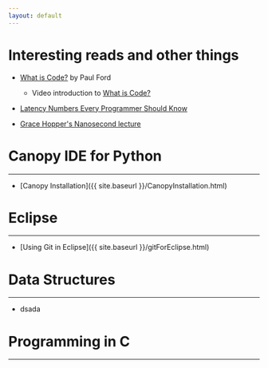 ```yaml
---
layout: default 
---
```


# Interesting reads and other things 

- [What is Code?](https://www.bloomberg.com/graphics/2015-paul-ford-what-is-code/) by Paul Ford 
    - Video introduction to [What is Code?](https://vimeo.com/130987431) 
    
- [Latency Numbers Every Programmer Should Know](https://gist.github.com/jboner/2841832)

- [Grace Hopper's Nanosecond lecture](http://www.youtube.com/watch?v=JEpsKnWZrJ8)  



# Canopy IDE for Python
--- 

- [Canopy Installation]({{ site.baseurl }}/CanopyInstallation.html) 


# Eclipse 
--- 

- [Using Git in Eclipse]({{ site.baseurl }}/gitForEclipse.html) 


# Data Structures
--- 

- dsada

# Programming in C 
--- 




<br>
<br>
		
